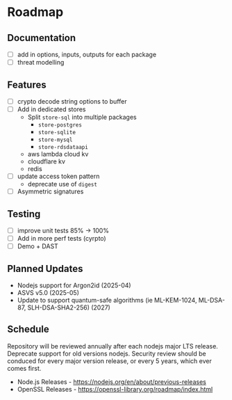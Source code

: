 # Roadmap

## Documentation

- [ ] add in options, inputs, outputs for each package
- [ ] threat modelling

## Features

- [ ] crypto decode string options to buffer
- [ ] Add in dedicated stores
  - Split `store-sql` into multiple packages
    - `store-postgres`
    - `store-sqlite`
    - `store-mysql`
    - `store-rdsdataapi`
  - aws lambda cloud kv
  - cloudflare kv
  - redis
- [ ] update access token pattern
  - deprecate use of `digest`
- [ ] Asymmetric signatures

## Testing

- [ ] improve unit tests 85% -> 100%
- [ ] Add in more perf tests (cyrpto)
- [ ] Demo + DAST

## Planned Updates

- Nodejs support for Argon2id (2025-04)
- ASVS v5.0 (2025-05)
- Update to support quantum-safe algorithms (ie ML-KEM-1024, ML-DSA-87, SLH-DSA-SHA2-256) (2027)

## Schedule

Repository will be reviewed annually after each nodejs major LTS release. Deprecate support for old versions nodejs.
Security review should be conduced for every major version release, or every 5 years, which ever comes first.

- Node.js Releases - https://nodejs.org/en/about/previous-releases
- OpenSSL Releases - https://openssl-library.org/roadmap/index.html
